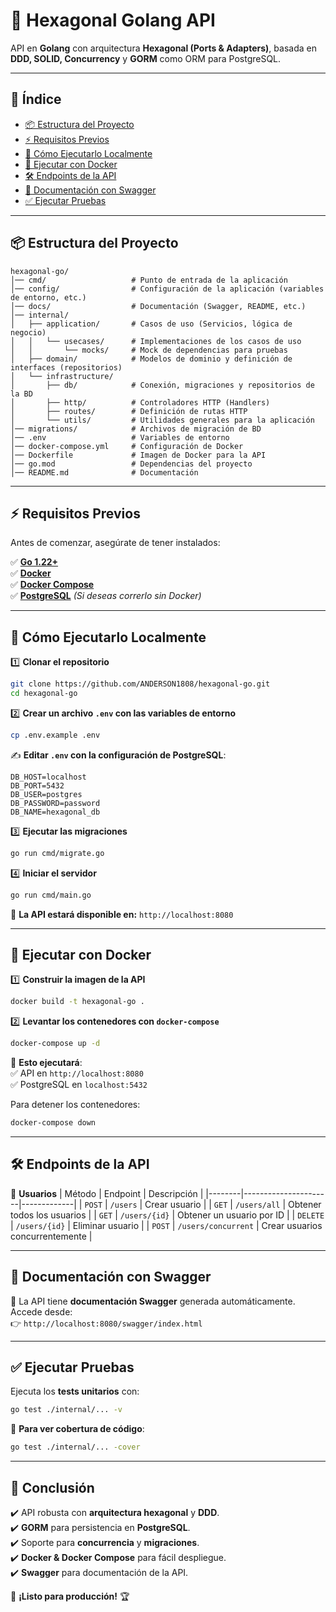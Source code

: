 # 🚀 **Hexagonal Golang API**

API en **Golang** con arquitectura **Hexagonal (Ports & Adapters)**, basada en **DDD, SOLID, Concurrency** y **GORM** como ORM para PostgreSQL.

---

## 📌 **Índice**
- [📦 Estructura del Proyecto](#-estructura-del-proyecto)
- [⚡ Requisitos Previos](#-requisitos-previos)
- [🚀 Cómo Ejecutarlo Localmente](#-cómo-ejecutarlo-localmente)
- [🐳 Ejecutar con Docker](#-ejecutar-con-docker)
- [🛠 Endpoints de la API](#-endpoints-de-la-api)
- [📝 Documentación con Swagger](#-documentación-con-swagger)
- [✅ Ejecutar Pruebas](#-ejecutar-pruebas)

---

## 📦 **Estructura del Proyecto**

```
hexagonal-go/
│── cmd/                   # Punto de entrada de la aplicación
│── config/                # Configuración de la aplicación (variables de entorno, etc.)
│── docs/                  # Documentación (Swagger, README, etc.)
│── internal/
│   ├── application/       # Casos de uso (Servicios, lógica de negocio)
│   │   └── usecases/      # Implementaciones de los casos de uso
│   │       └── mocks/     # Mock de dependencias para pruebas
│   ├── domain/            # Modelos de dominio y definición de interfaces (repositorios)
│   └── infrastructure/
│       ├── db/            # Conexión, migraciones y repositorios de la BD
│       ├── http/          # Controladores HTTP (Handlers)
│       ├── routes/        # Definición de rutas HTTP
│       └── utils/         # Utilidades generales para la aplicación
│── migrations/            # Archivos de migración de BD
│── .env                   # Variables de entorno
│── docker-compose.yml     # Configuración de Docker
│── Dockerfile             # Imagen de Docker para la API
│── go.mod                 # Dependencias del proyecto
│── README.md              # Documentación
```

---

## ⚡ **Requisitos Previos**
Antes de comenzar, asegúrate de tener instalados:

✅ **[Go 1.22+](https://go.dev/dl/)**  
✅ **[Docker](https://www.docker.com/)**  
✅ **[Docker Compose](https://docs.docker.com/compose/install/)**  
✅ **[PostgreSQL](https://www.postgresql.org/)** *(Si deseas correrlo sin Docker)*

---

## 🚀 **Cómo Ejecutarlo Localmente**
1️⃣ **Clonar el repositorio**
```sh
git clone https://github.com/ANDERSON1808/hexagonal-go.git
cd hexagonal-go
```

2️⃣ **Crear un archivo `.env` con las variables de entorno**
```sh
cp .env.example .env
```
✍ **Editar `.env` con la configuración de PostgreSQL**:
```
DB_HOST=localhost
DB_PORT=5432
DB_USER=postgres
DB_PASSWORD=password
DB_NAME=hexagonal_db
```

3️⃣ **Ejecutar las migraciones**
```sh
go run cmd/migrate.go
```

4️⃣ **Iniciar el servidor**
```sh
go run cmd/main.go
```
📌 **La API estará disponible en:** `http://localhost:8080`

---

## 🐳 **Ejecutar con Docker**
1️⃣ **Construir la imagen de la API**
```sh
docker build -t hexagonal-go .
```

2️⃣ **Levantar los contenedores con `docker-compose`**
```sh
docker-compose up -d
```

📌 **Esto ejecutará**:  
✅ API en `http://localhost:8080`  
✅ PostgreSQL en `localhost:5432`

Para detener los contenedores:
```sh
docker-compose down
```

---

## 🛠 **Endpoints de la API**
📌 **Usuarios**
| Método | Endpoint             | Descripción |
|--------|----------------------|-------------|
| `POST`   | `/users`            | Crear usuario |
| `GET`    | `/users/all`        | Obtener todos los usuarios |
| `GET`    | `/users/{id}`       | Obtener un usuario por ID |
| `DELETE` | `/users/{id}`       | Eliminar usuario |
| `POST`   | `/users/concurrent` | Crear usuarios concurrentemente |

---

## 📝 **Documentación con Swagger**
📌 La API tiene **documentación Swagger** generada automáticamente.  
Accede desde:  
👉 `http://localhost:8080/swagger/index.html`

---

## ✅ **Ejecutar Pruebas**
Ejecuta los **tests unitarios** con:
```sh
go test ./internal/... -v
```

📌 **Para ver cobertura de código**:
```sh
go test ./internal/... -cover
```

---

## 🎯 **Conclusión**
✔️ API robusta con **arquitectura hexagonal** y **DDD**.  
✔️ **GORM** para persistencia en **PostgreSQL**.  
✔️ Soporte para **concurrencia** y **migraciones**.  
✔️ **Docker & Docker Compose** para fácil despliegue.  
✔️ **Swagger** para documentación de la API.

🚀 **¡Listo para producción!** 🏆